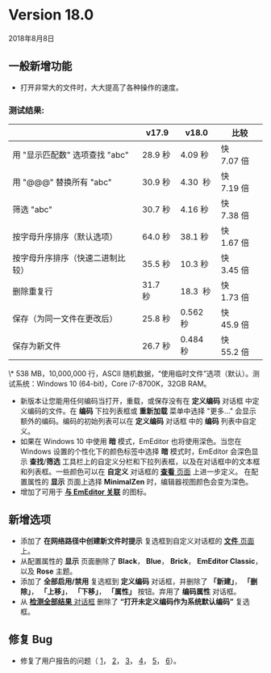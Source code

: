 # Version 18.0

2018年8月8日

## 一般新增功能

- 打开非常大的文件时，大大提高了各种操作的速度。

### 测试结果:

|  | v17.9 | v18.0 | 比较 |
| --- | --- | --- | --- |
| 用 "显示匹配数" 选项查找 "abc" | 28.9 秒 | 4.09 秒 | 快 7.07 倍 |
| 用 "@@@" 替换所有 "abc" | 30.9 秒 | 4.30  秒 | 快 7.19 倍 |
| 筛选 "abc" | 30.7 秒 | 4.16 秒 | 快 7.38 倍 |
| 按字母升序排序（默认选项） | 64.0 秒 | 38.1 秒 | 快 1.67 倍 |
| 按字母升序排序（快速二进制比较） | 35.5 秒 | 10.3 秒 | 快 3.45 倍 |
| 删除重复行 | 31.7  秒 | 18.3  秒 | 快 1.73 倍 |
| 保存（为同一文件在更改后） | 25.8 秒 | 0.562 秒 | 快 45.9 倍 |
| 保存为新文件 | 26.7 秒 | 0.484 秒 | 快 55.2 倍 |

\\* 538 MB，10,000,000 行，ASCII 随机数据，“使用临时文件”选项（默认）。测试系统：Windows 10 (64-bit)，Core i7-8700K，32GB RAM。

- 新版本让您能用任何编码当打开，重载，或保存没有在 **定义编码** 对话框 中定义编码的文件。在 **编码** 下拉列表框或 **重新加载** 菜单中选择 "更多..." 会显示额外的编码。编码的初始列表可以在 **定义编码** 对话框 中的 **编码** 列表中自定义。
- 如果在 Windows 10 中使用 **暗** 模式，EmEditor 也将使用深色。当您在 Windows 设置的个性化下的颜色标签中选择 **暗** 模式时，EmEditor 会深色显示 **查找**/**筛选** 工具栏上的自定义分栏和下拉列表框，以及在对话框中的文本框和列表框。一些颜色可以在 **自定义** 对话框的 [**查看** 页面](../dlg/customize/view/index) 上进一步定义。 在配置属性的 **显示** 页面上选择 **MinimalZen** 时，编辑器视图颜色会变为深色。
- 增加了可用于 [**与 EmEditor 关联**](../dlg/file_associate/index) 的图标。

## 新增选项

- 添加了 **在网络路径中创建新文件时提示** 复选框到自定义对话框的 [**文件** 页面](../dlg/customize/file/index) 上。
- 从配置属性的 **显示** 页面删除了 **Black**， **Blue**， **Brick**， **EmEditor Classic**，以及 **Rose** 主题。
- 添加了 **全部启用/禁用** 复选框到 **定义编码** 对话框，并删除了 **「新建」**， **「删除」**， **「上移」**， **「下移」**， **「属性」** 按钮。弃用了 **编码属性** 对话框。
- 从 [**检测全部结果** 对话框](../dlg/detect_result/index) 删除了 **“打开未定义编码作为系统默认编码”** 复选框。

## 修复 Bug

- 修复了用户报告的问题（ [1](https://www.emeditor.com/forums/topic/wordcomplete/)， [2](https://www.emeditor.com/forums/topic/customize-menus/)， [3](https://jp.emeditor.com/forums/topic/%e3%83%95%e3%82%a1%e3%82%a4%e3%83%ab%e3%81%8b%e3%82%89%e6%a4%9c%e7%b4%a2%e3%81%a7%e3%80%81%e6%9c%80%e5%88%9d%e3%81%ae%e3%83%92%e3%83%83%e3%83%88%e3%81%a7%e6%ad%a2%e3%82%81%e3%82%8b%e3%82%aa%e3%83%97/)， [4](https://jp.emeditor.com/forums/topic/%e9%ab%98%e5%ba%a6%e3%81%aa%e3%83%95%e3%82%a3%e3%83%ab%e3%82%bf%e3%83%bc%e3%81%a7%e9%95%b7%e3%81%84%e6%96%87%e5%ad%97%e3%81%8c%e9%80%94%e4%b8%ad%e3%81%a7%e9%80%94%e5%88%87%e3%82%8c%e3%82%8b/)， [5](https://jp.emeditor.com/forums/topic/%e5%90%88%e6%88%90%e7%94%a8%e6%bf%81%e7%82%b9%e3%81%ae%e8%a1%a8%e7%a4%ba%e4%bd%8d%e7%bd%ae%e3%81%8c%e3%81%8a%e3%81%8b%e3%81%97%e3%81%84/)， [6](https://jp.emeditor.com/forums/topic/directdraw%e6%9c%89%e5%8a%b9%e6%99%82%e3%80%81%e6%96%87%e5%ad%97%e3%81%ae%e7%af%84%e5%9b%b2%e9%81%b8%e6%8a%9e%e3%81%ae%e4%b8%ad%e3%81%ae%e3%82%b9%e3%83%9a%e3%83%bc%e3%82%b9%e3%81%ae%e5%a2%83%e7%95%8c/)）。
